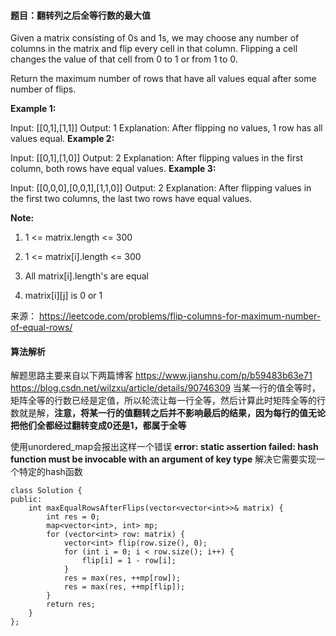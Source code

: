 #### 题目：翻转列之后全等行数的最大值
Given a matrix consisting of 0s and 1s, we may choose any number of columns in the matrix and flip every cell in that column.  Flipping a cell changes the value of that cell from 0 to 1 or from 1 to 0.

Return the maximum number of rows that have all values equal after some number of flips.

 

**Example 1:**

Input: [[0,1],[1,1]]
Output: 1
Explanation: After flipping no values, 1 row has all values equal.
**Example 2:**

Input: [[0,1],[1,0]]
Output: 2
Explanation: After flipping values in the first column, both rows have equal values.
**Example 3:**

Input: [[0,0,0],[0,0,1],[1,1,0]]
Output: 2
Explanation: After flipping values in the first two columns, the last two rows have equal values.
 

**Note:**

1. 1 <= matrix.length <= 300

2. 1 <= matrix[i].length <= 300

3. All matrix[i].length's are equal

4. matrix[i][j] is 0 or 1


来源： https://leetcode.com/problems/flip-columns-for-maximum-number-of-equal-rows/

#### 算法解析
解题思路主要来自以下两篇博客
https://www.jianshu.com/p/b59483b63e71
https://blog.csdn.net/wilzxu/article/details/90746309
当某一行的值全等时，矩阵全等的行数已经是定值，所以轮流让每一行全等，然后计算此时矩阵全等的行数就是解，**注意，将某一行的值翻转之后并不影响最后的结果，因为每行的值无论把他们全都经过翻转变成0还是1，都属于全等**

使用unordered_map会报出这样一个错误
**error: static assertion failed: hash function must be invocable with an argument of key type**
解决它需要实现一个特定的hash函数
```
class Solution {
public:
    int maxEqualRowsAfterFlips(vector<vector<int>>& matrix) {
        int res = 0;
        map<vector<int>, int> mp;
        for (vector<int> row: matrix) {
            vector<int> flip(row.size(), 0); 
            for (int i = 0; i < row.size(); i++) {
                flip[i] = 1 - row[i];
            }
            res = max(res, ++mp[row]);
            res = max(res, ++mp[flip]);
        }
        return res;
    }
};

```
